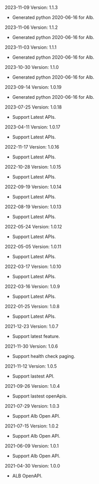 2023-11-09 Version: 1.1.3
- Generated python 2020-06-16 for Alb.

2023-11-06 Version: 1.1.2
- Generated python 2020-06-16 for Alb.

2023-11-03 Version: 1.1.1
- Generated python 2020-06-16 for Alb.

2023-10-30 Version: 1.1.0
- Generated python 2020-06-16 for Alb.

2023-09-14 Version: 1.0.19
- Generated python 2020-06-16 for Alb.

2023-07-25 Version: 1.0.18
- Support Latest APIs.

2023-04-11 Version: 1.0.17
- Support Latest APIs.

2022-11-17 Version: 1.0.16
- Support Latest APIs.

2022-10-28 Version: 1.0.15
- Support Latest APIs.

2022-09-19 Version: 1.0.14
- Support Latest APIs.

2022-08-19 Version: 1.0.13
- Support Latest APIs.

2022-05-24 Version: 1.0.12
- Support Latest APIs.

2022-05-05 Version: 1.0.11
- Support Latest APIs.

2022-03-17 Version: 1.0.10
- Support Latest APIs.

2022-03-16 Version: 1.0.9
- Support Latest APIs.

2022-01-25 Version: 1.0.8
- Support Latest APIs.

2021-12-23 Version: 1.0.7
- Support latest feature.

2021-11-30 Version: 1.0.6
- Support health check paging.

2021-11-12 Version: 1.0.5
- Support lastest API.

2021-09-26 Version: 1.0.4
- Support lastest openApis.

2021-07-29 Version: 1.0.3
- Support Alb Open API.

2021-07-15 Version: 1.0.2
- Support Alb Open API.

2021-06-09 Version: 1.0.1
- Support Alb Open API.

2021-04-30 Version: 1.0.0
- ALB OpenAPI.


